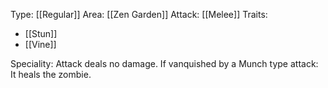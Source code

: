 Type: [[Regular]]
Area: [[Zen Garden]]
Attack: [[Melee]]
Traits:
- [[Stun]]
- [[Vine]]

Speciality: Attack deals no damage.
If vanquished by a Munch type attack: It heals the zombie.